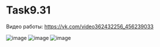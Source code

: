 # Task9.31

Видео работы: https://vk.com/video362432256_456239033

![image](https://user-images.githubusercontent.com/90614964/146156477-a414d70f-4539-4861-a40e-a437dd058227.png)
![image](https://user-images.githubusercontent.com/90614964/146156517-060282d3-1671-4878-94d1-21e89f9101b2.png)
![image](https://user-images.githubusercontent.com/90614964/146156669-48a6a170-3046-40e3-8a02-934804e028e4.png)

